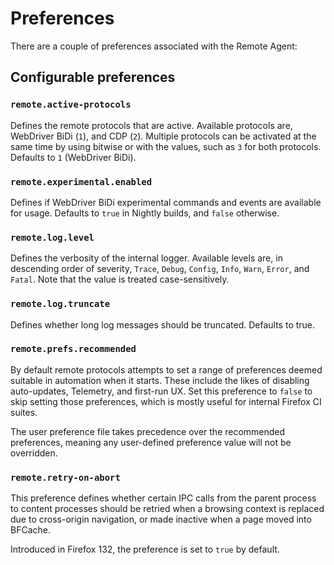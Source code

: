 # Preferences

There are a couple of preferences associated with the Remote Agent:

## Configurable preferences

### `remote.active-protocols`

Defines the remote protocols that are active. Available protocols are,
WebDriver BiDi (`1`), and CDP (`2`). Multiple protocols can be activated
at the same time by using bitwise or with the values, such as `3` for
both protocols. Defaults to `1` (WebDriver BiDi).

### `remote.experimental.enabled`

Defines if WebDriver BiDi experimental commands and events are available for usage.
Defaults to `true` in Nightly builds, and `false` otherwise.

### `remote.log.level`

Defines the verbosity of the internal logger.  Available levels
are, in descending order of severity, `Trace`, `Debug`, `Config`,
`Info`, `Warn`, `Error`, and `Fatal`.  Note that the value is
treated case-sensitively.

### `remote.log.truncate`

Defines whether long log messages should be truncated. Defaults to true.

### `remote.prefs.recommended`

By default remote protocols attempts to set a range of preferences deemed
suitable in automation when it starts.  These include the likes of
disabling auto-updates, Telemetry, and first-run UX. Set this preference to
`false` to skip setting those preferences, which is mostly useful for internal
Firefox CI suites.

The user preference file takes precedence over the recommended
preferences, meaning any user-defined preference value will not be
overridden.

### `remote.retry-on-abort`

This preference defines whether certain IPC calls from the parent process to
content processes should be retried when a browsing context is replaced due
to cross-origin navigation, or made inactive when a page moved into BFCache.

Introduced in Firefox 132, the preference is set to `true` by default.
